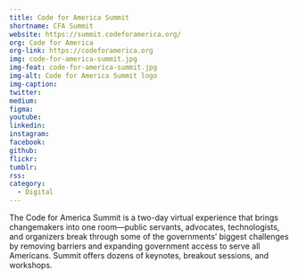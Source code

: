 ```yaml
---
title: Code for America Summit
shortname: CFA Summit
website: https://summit.codeforamerica.org/
org: Code for America
org-link: https://codeforamerica.org
img: code-for-america-summit.jpg
img-feat: code-for-america-summit.jpg
img-alt: Code for America Summit logo
img-caption: 
twitter: 
medium: 
figma: 
youtube: 
linkedin: 
instagram: 
facebook: 
github: 
flickr: 
tumblr: 
rss: 
category:
  - Digital
---
```


The Code for America Summit is a two-day virtual experience that brings changemakers into one room―public servants, advocates, technologists, and organizers break through some of the governments’ biggest challenges by removing barriers and expanding government access to serve all Americans. Summit offers dozens of keynotes, breakout sessions, and workshops.
